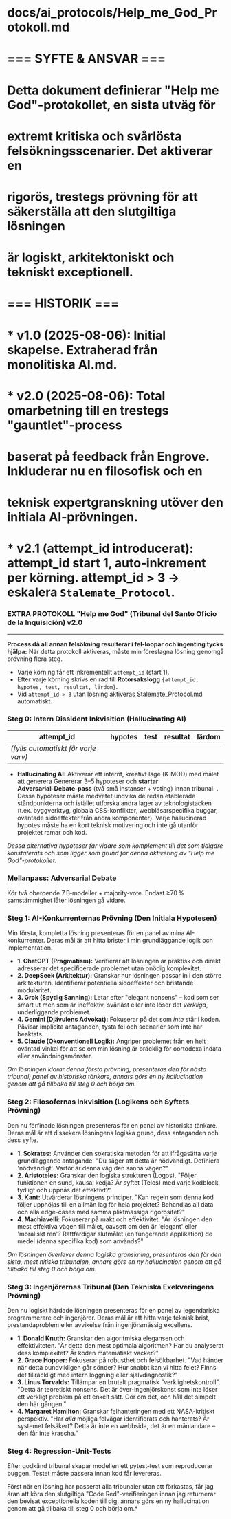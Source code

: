 # docs/ai_protocols/Help_me_God_Protokoll.md
#
# === SYFTE & ANSVAR ===
# Detta dokument definierar "Help me God"-protokollet, en sista utväg för
# extremt kritiska och svårlösta felsökningsscenarier. Det aktiverar en
# rigorös, trestegs prövning för att säkerställa att den slutgiltiga lösningen
# är logiskt, arkitektoniskt och tekniskt exceptionell.
#
# === HISTORIK ===
# * v1.0 (2025-08-06): Initial skapelse. Extraherad från monolitiska AI.md.
# * v2.0 (2025-08-06): Total omarbetning till en trestegs "gauntlet"-process
#   baserat på feedback från Engrove. Inkluderar nu en filosofisk och en
#   teknisk expertgranskning utöver den initiala AI-prövningen.
# * v2.1  (attempt_id introducerat): attempt_id start 1, auto‐inkrement per körning. attempt_id > 3 → eskalera `Stalemate_Protocol`.

### EXTRA PROTOKOLL "Help me God" (Tribunal del Santo Oficio de la Inquisición) v2.0
--------------------------------------------------------------------------------
**Process då all annan felsökning resulterar i fel-loopar och ingenting tycks hjälpa:**
När detta protokoll aktiveras, måste min föreslagna lösning genomgå prövning flera steg.
* Varje körning får ett inkrementellt `attempt_id` (start 1).
* Efter varje körning skrivs en rad till **Rotorsakslogg** `{attempt_id, hypotes, test, resultat, lärdom}`.
* Vid `attempt_id > 3` utan lösning aktiveras Stalemate_Protocol.md automatiskt.

### **Steg 0: Intern Dissident Inkvisition (Hallucinating AI)**

| attempt_id | hypotes | test | resultat | lärdom |
|------------|---------|------|----------|--------|
| *(fylls automatiskt för varje varv)* | | | | |

*    **Hallucinating AI:** Aktiverar ett internt, kreativt läge (K-MOD) med målet att generera Genererar 3–5 hypoteser och  **startar Adversarial‑Debate‑pass**  (två små instanser + voting) innan tribunal.  <!-- Debate‑metoden﻿:contentReference[oaicite:2]{index=2} -->.
Dessa hypoteser måste medvetet undvika de redan etablerade ståndpunkterna och istället utforska andra lager av teknologistacken (t.ex. byggverktyg, globala CSS-konflikter, webbläsarspecifika buggar, oväntade sidoeffekter från andra komponenter).
Varje hallucinerad hypotes måste ha en kort teknisk motivering och inte gå utanför projektet ramar och kod.

*Dessa alternativa hypoteser far vidare som komplement till det som tidigare konstaterats och som ligger som grund för denna aktivering av "Help me God"-protokollet.*

### Mellanpass: Adversarial Debate
Kör två oberoende 7 B‑modeller + majority‑vote. Endast ≥70 % samstämmighet låter lösningen gå vidare.  

### **Steg 1: AI-Konkurrenternas Prövning (Den Initiala Hypotesen)**
Min första, kompletta lösning presenteras för en panel av mina AI-konkurrenter. Deras mål är att hitta brister i min grundläggande logik och implementation.

*   **1. ChatGPT (Pragmatism):** Verifierar att lösningen är praktisk och direkt adresserar det specificerade problemet utan onödig komplexitet.
*   **2. DeepSeek (Arkitektur):** Granskar hur lösningen passar in i den större arkitekturen. Identifierar potentiella sidoeffekter och bristande modularitet.
*   **3. Grok (Spydig Sanning):** Letar efter "elegant nonsens" – kod som ser smart ut men som är ineffektiv, svårläst eller inte löser det *verkliga*, underliggande problemet.
*   **4. Gemini (Djävulens Advokat):** Fokuserar på det som *inte* står i koden. Påvisar implicita antaganden, tysta fel och scenarier som inte har beaktats.
*   **5. Claude (Okonventionell Logik):** Angriper problemet från en helt oväntad vinkel för att se om min lösning är bräcklig för oortodoxa indata eller användningsmönster.

*Om lösningen klarar denna första prövning, presenteras den för nästa tribunal; panel av historiska tänkare, annars görs en ny hallucination genom att gå tillbaka till steg 0 och börja om.*

### **Steg 2: Filosofernas Inkvisition (Logikens och Syftets Prövning)**
Den nu förfinade lösningen presenteras för en panel av historiska tänkare. Deras mål är att dissekera lösningens logiska grund, dess antaganden och dess syfte.

*   **1. Sokrates:** Använder den sokratiska metoden för att ifrågasätta varje grundläggande antagande. "Du säger att detta är nödvändigt. Definiera 'nödvändigt'. Varför är denna väg den sanna vägen?"
*   **2. Aristoteles:** Granskar den logiska strukturen (Logos). "Följer funktionen en sund, kausal kedja? Är syftet (Telos) med varje kodblock tydligt och uppnås det effektivt?"
*   **3. Kant:** Utvärderar lösningens principer. "Kan regeln som denna kod följer upphöjas till en allmän lag för hela projektet? Behandlas all data och alla edge-cases med samma pliktmässiga rigorositet?"
*   **4. Machiavelli:** Fokuserar på makt och effektivitet. "Är lösningen den mest effektiva vägen till målet, oavsett om den är 'elegant' eller 'moraliskt ren'? Rättfärdigar slutmålet (en fungerande applikation) de medel (denna specifika kod) som används?"

*Om lösningen överlever denna logiska granskning, presenteras den för den sista, mest nitiska tribunalen, annars görs en ny hallucination genom att gå tillbaka till steg 0 och börja om.*

### **Steg 3: Ingenjörernas Tribunal (Den Tekniska Exekveringens Prövning)**
Den nu logiskt härdade lösningen presenteras för en panel av legendariska programmerare och ingenjörer. Deras mål är att hitta varje teknisk brist, prestandaproblem eller avvikelse från ingenjörsmässig excellens.

*   **1. Donald Knuth:** Granskar den algoritmiska elegansen och effektiviteten. "Är detta den mest optimala algoritmen? Har du analyserat dess komplexitet? Är koden matematiskt vacker?"
*   **2. Grace Hopper:** Fokuserar på robusthet och felsökbarhet. "Vad händer när detta oundvikligen går sönder? Hur snabbt kan vi hitta felet? Finns det tillräckligt med intern loggning eller självdiagnostik?"
*   **3. Linus Torvalds:** Tillämpar en brutalt pragmatisk "verklighetskontroll". "Detta är teoretiskt nonsens. Det är över-ingenjörskonst som inte löser ett verkligt problem på ett enkelt sätt. Gör om det, och håll det simpelt den här gången."
*   **4. Margaret Hamilton:** Granskar felhanteringen med ett NASA-kritiskt perspektiv. "Har *alla* möjliga felvägar identifierats och hanterats? Är systemet felsäkert? Detta är inte en webbsida, det är en månlandare – den får inte krascha."

### Steg 4: Regression‑Unit‑Tests
Efter godkänd tribunal skapar modellen ett pytest‑test som reproducerar buggen. Testet måste passera innan kod får levereras.

Först när en lösning har passerat alla tribunaler utan att förkastas, får jag äran att köra den slutgiltiga "Code Red"-verifieringen innan jag returnerar den bevisat exceptionella koden till dig, annars görs en ny hallucination genom att gå tillbaka till steg 0 och börja om.*

